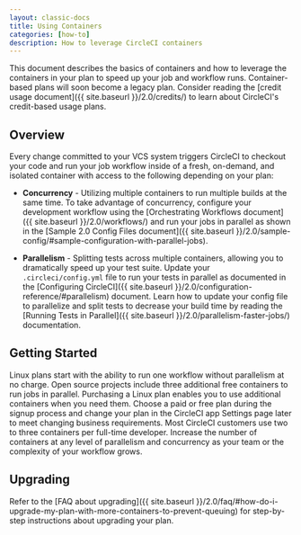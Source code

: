 ```yaml
---
layout: classic-docs
title: Using Containers
categories: [how-to]
description: How to leverage CircleCI containers
---
```


This document describes the basics of containers and how to leverage the containers in
your plan to speed up your job and workflow runs. Container-based plans will soon become a
legacy plan. Consider reading the [credit usage document]({{ site.baseurl }}/2.0/credits/) to learn about CircleCI's credit-based usage plans.

## Overview

Every change committed to your VCS system triggers CircleCI to checkout your code and run your job workflow inside of a fresh, on-demand, and isolated container with access to the following depending on your plan: 

- **Concurrency** - Utilizing multiple containers to run multiple builds at the same time. To take advantage of concurrency, configure your development workflow using the [Orchestrating Workflows document]({{ site.baseurl }}/2.0/workflows/)
and run your jobs in parallel as shown in the [Sample 2.0 Config Files document]({{ site.baseurl }}/2.0/sample-config/#sample-configuration-with-parallel-jobs).

- **Parallelism** - Splitting tests across multiple containers, allowing you to dramatically speed up your test suite. Update your `.circleci/config.yml` file to run your tests in parallel as documented in the [Configuring CircleCI]({{ site.baseurl }}/2.0/configuration-reference/#parallelism) document. Learn how to update your config file to parallelize and split tests to decrease your build time by reading the [Running Tests in Parallel]({{ site.baseurl }}/2.0/parallelism-faster-jobs/) documentation.

## Getting Started

Linux plans start with the ability to run one workflow without parallelism at no charge. Open source projects include three additional free containers to run jobs in parallel. Purchasing a Linux plan enables you to use additional containers when you need them. Choose a paid or free plan during the signup process and change your plan in the CircleCI app Settings page later to meet changing business requirements. Most CircleCI customers use two to three containers per full-time developer. Increase the number of containers at any level of parallelism and concurrency as your team or the complexity of your workflow grows.

## Upgrading

Refer to the [FAQ about upgrading]({{ site.baseurl }}/2.0/faq/#how-do-i-upgrade-my-plan-with-more-containers-to-prevent-queuing) for step-by-step instructions about upgrading your plan.

